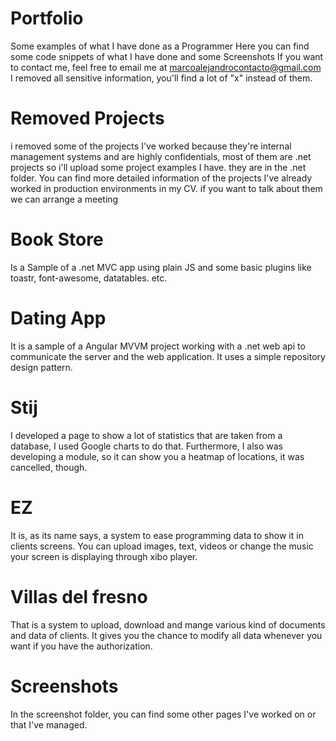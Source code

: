 # Portfolio
Some examples of what I have done as a Programmer
Here you can find some code snippets of what I have done and some Screenshots
If you want to contact me, feel free to email me at marcoalejandrocontacto@gmail.com
I removed all sensitive information, you'll find a lot of "x" instead of them.

# Removed Projects
i removed some of the projects I've worked because they're internal management systems and are highly confidentials, most of them are .net projects so i'll upload some project examples I have. they are in the .net folder. You can find more detailed information of the projects I've already worked in production environments in my CV. if you want to talk about them we can arrange a meeting 

# Book Store
Is a Sample of a .net MVC app using plain JS and some basic plugins like toastr, font-awesome, datatables. etc.

# Dating App
It is a sample of a Angular MVVM project working with a .net web api to communicate the server and the web application. It uses a simple repository design pattern.

# Stij
I developed a page to show a lot of statistics that are taken from a database, I used Google charts to do that. Furthermore, I also was developing a module, so it can show you a heatmap of locations, it was cancelled, though.


# EZ
It is, as its name says, a system to ease programming data to show it in clients screens.
You can upload images, text, videos or change the music your screen is displaying through xibo player.


# Villas del fresno
That is a system to upload, download and mange various kind of documents and data of clients. It gives you the chance to modify all data whenever you want if you have the authorization.


# Screenshots
In the screenshot folder, you can find some other pages I've worked on or that I've managed.
